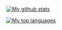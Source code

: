 [![My github stats](https://github-readme-stats.vercel.app/api?username=nebulaeandstars&count_private=true&show_icons=true&theme=nightowl)](https://github.com/anuraghazra/github-readme-stats)

[![My top languages](https://github-readme-stats.vercel.app/api/top-langs/?username=nebulaeandstars&theme=nightowl&layout=compact)](https://github.com/anuraghazra/github-readme-stats)
